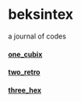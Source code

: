 # beksintex

a journal of codes 

#### [one_cubix](https://codepen.io/beksintex/pen/RwbxKBV)

#### [two_retro](https://codepen.io/beksintex/pen/gOYogzx)

#### [three_hex](https://codepen.io/beksintex/pen/JjPMNoL)


